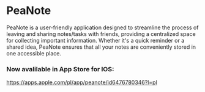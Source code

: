 # PeaNote

PeaNote is a user-friendly application designed to streamline the process of leaving and sharing notes/tasks with friends, providing a centralized space for collecting important information. Whether it's a quick reminder or a shared idea, PeaNote ensures that all your notes are conveniently stored in one accessible place. </br> 

### Now avalilable in App Store for IOS: <br>
https://apps.apple.com/pl/app/peanote/id6476780346?l=pl
